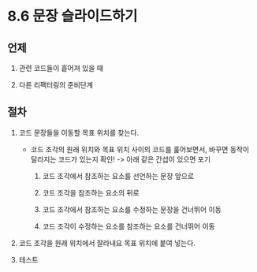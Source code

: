 # 8.6 문장 슬라이드하기

## 언제

1. 관련 코드들이 흩어져 있을 때

2. 다른 리팩터링의 준비단계

## 절차

1. 코드 문장들을 이동할 목표 위치를 찾는다. 

   - 코드 조각의 원래 위치와 목표 위치 사이의 코드를 훑어보면서, 바꾸면 동작이 달라지는 코드가 있는지 확인! -> 아래 같은 간섭이 있으면 포기

        1. 코드 조각에서 참조하는 요소를 선언하는 문장 앞으로

        2. 코드 조각을 참조하는 요소의 뒤로

        3. 코드 조각에서 참조하는 요소를 수정하는 문장을 건너뛰어 이동

        4. 코드 조각이 수정하는 요소를 참조하는 요소를 건너뛰어 이동

2. 코드 조각을 원래 위치에서 잘라내요 목표 위치에 붙여 넣는다.

3. 테스트